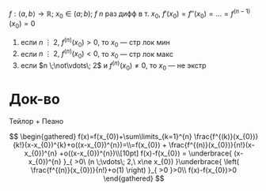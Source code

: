 $f: \langle a,b \rangle\to \mathbb{R};\ x_{0} \in (a;b);\ f$ $n$ раз дифф в т. $x_{0}$, $f'(x_{0})=f''(x_{0})=\dots=f^{(n-1)}(x_{0})=0$

1. если $n \;\vdots\; 2,\ f^{(n)}(x_{0})>0,$ то $x_{0}$ — стр лок мин
2.  если $n \;\vdots\; 2,\ f^{(n)}(x_{0})<0,$ то $x_{0}$ — стр лок макс
3. если $n \;\not\vdots\; 2$ и $f^{(n)}(x_{0})\ne 0$, то $x_{0}$ — не экстр
# Док-во

Тейлор + Пеано

$$
\begin{gathered}
f(x)=f(x_{0})+\sum\limits_{k=1}^{n} \frac{f^{(k)}(x_{0})}{k!}(x-x_{0})^{k}+o((x-x_{0})^{n})=\\=f(x_{0}) + \frac{f^{(n)}(x_{0})}{n!}(x-x_{0})^{n} +o((x-x_{0})^{n})\\[10pt]
f(x)-f(x_{0}) = \underbrace{ (x-x_{0})^{n} }_{ >0\ (n \;\vdots\; 2,\ x\ne x_{0}) }\underbrace{ \left( \frac{f^{(n)}(x_{0})}{n!}+o(1) \right) }_{ >0 }>0\\
f(x)-f(x_{0})>0
\end{gathered}
$$